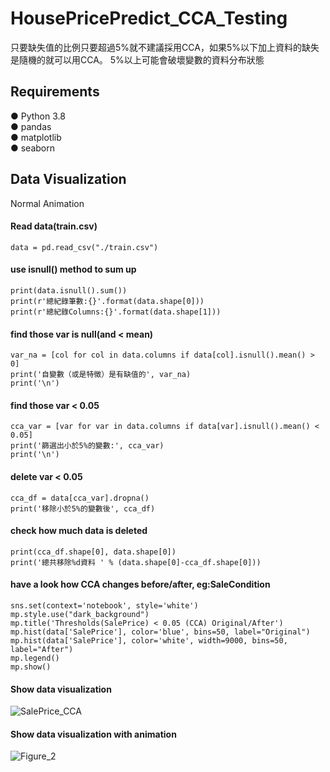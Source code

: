 # HousePricePredict_CCA_Testing
只要缺失值的比例只要超過5%就不建議採用CCA，如果5%以下加上資料的缺失是隨機的就可以用CCA。
5%以上可能會破壞變數的資料分布狀態


## Requirements
● Python 3.8    
● pandas  
● matplotlib    
● seaborn


## Data Visualization
Normal
Animation


#### Read data(train.csv)
    data = pd.read_csv("./train.csv")


#### use isnull() method to sum up
    print(data.isnull().sum())
    print(r'總紀錄筆數:{}'.format(data.shape[0]))
    print(r'總紀錄Columns:{}'.format(data.shape[1]))


#### find those var is null(and < mean)
    var_na = [col for col in data.columns if data[col].isnull().mean() > 0]
    print('自變數（或是特徵）是有缺值的', var_na)
    print('\n')


#### find those var < 0.05
    cca_var = [var for var in data.columns if data[var].isnull().mean() < 0.05]
    print('篩選出小於5%的變數:', cca_var)
    print('\n')


#### delete var < 0.05
    cca_df = data[cca_var].dropna()
    print('移除小於5%的變數後', cca_df)


#### check how much data is deleted
    print(cca_df.shape[0], data.shape[0])
    print('總共移除%d資料 ' % (data.shape[0]-cca_df.shape[0]))


#### have a look how CCA changes before/after, eg:SaleCondition
    sns.set(context='notebook', style='white')
    mp.style.use("dark_background")
    mp.title('Thresholds(SalePrice) < 0.05 (CCA) Original/After')
    mp.hist(data['SalePrice'], color='blue', bins=50, label="Original")
    mp.hist(data['SalePrice'], color='white', width=9000, bins=50, label="After")
    mp.legend()
    mp.show()


#### Show data visualization
![SalePrice_CCA](https://user-images.githubusercontent.com/70878758/133231024-f45991da-c5b0-45fd-a0a2-968f9f55a0dc.png)

#### Show data visualization with animation
![Figure_2](https://user-images.githubusercontent.com/70878758/133233483-e27ad6e0-7bfb-4e22-848e-5291eb90ea87.gif)
